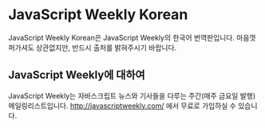 JavaScript Weekly Korean
========================
JavaScript Weekly Korean은 JavaScript Weekly의 한국어 번역판입니다.
마음껏 퍼가셔도 상관없지만, 반드시 출처를 밝혀주시기 바랍니다.

JavaScript Weekly에 대하여
--------------------------
JavaScript Weekly는 자바스크립트 뉴스와 기사들을 다루는 주간(매주 금요일 발행) 메일링리스트입니다. 
http://javascriptweekly.com/ 에서 무료로 가입하실 수 있습니다.



